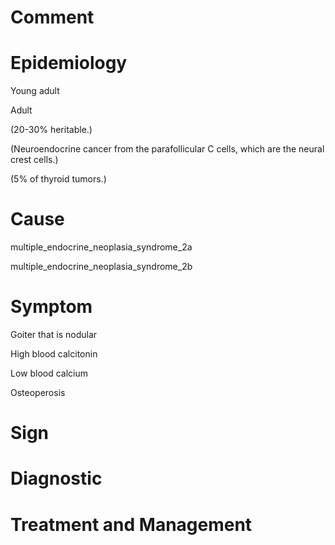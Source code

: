 # Comment

# Epidemiology

Young adult

Adult

(20-30% heritable.)

(Neuroendocrine cancer from the parafollicular C cells, which are the neural crest cells.)

(5% of thyroid tumors.)

# Cause

multiple_endocrine_neoplasia_syndrome_2a

multiple_endocrine_neoplasia_syndrome_2b

# Symptom

Goiter that is nodular

High blood calcitonin

Low blood calcium

Osteoperosis

# Sign

# Diagnostic

# Treatment and Management
